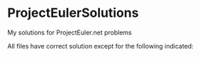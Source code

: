 # ProjectEulerSolutions
My solutions for ProjectEuler.net problems

All files have correct solution except for the following indicated:

